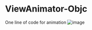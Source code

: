 # ViewAnimator-Objc
One line of code for animation
 ![image](https://github.com/NoahJJ/ViewAnimator-Objc/screenshots/tableViewBottom.gif)